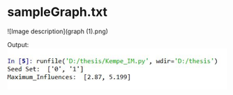 # sampleGraph.txt
![Image description](graph (1).png)




Output:
![Image description](Capture.JPG)

